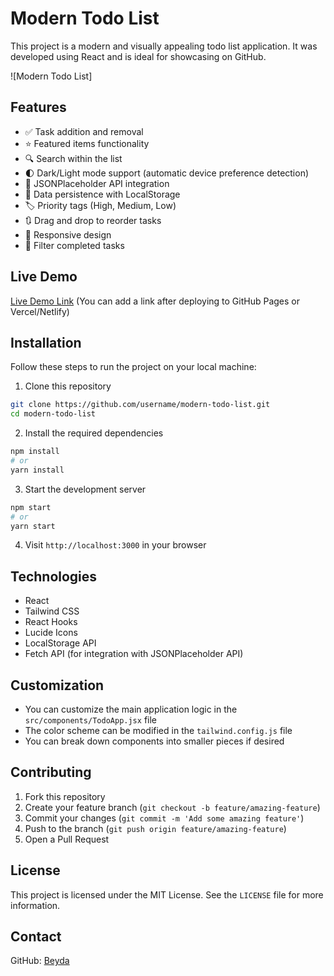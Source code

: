 # Modern Todo List

This project is a modern and visually appealing todo list application. It was developed using React and is ideal for showcasing on GitHub.

![Modern Todo List]

## Features

- ✅ Task addition and removal
- ⭐ Featured items functionality
- 🔍 Search within the list
- 🌓 Dark/Light mode support (automatic device preference detection)
- 🔄 JSONPlaceholder API integration
- 💾 Data persistence with LocalStorage
- 🏷️ Priority tags (High, Medium, Low)
- 🔃 Drag and drop to reorder tasks
- 📱 Responsive design
- 🎯 Filter completed tasks

## Live Demo

[Live Demo Link](#) (You can add a link after deploying to GitHub Pages or Vercel/Netlify)

## Installation

Follow these steps to run the project on your local machine:

1. Clone this repository
```bash
git clone https://github.com/username/modern-todo-list.git
cd modern-todo-list
```

2. Install the required dependencies
```bash
npm install
# or
yarn install
```

3. Start the development server
```bash
npm start
# or
yarn start
```

4. Visit `http://localhost:3000` in your browser

## Technologies

- React
- Tailwind CSS
- React Hooks
- Lucide Icons
- LocalStorage API
- Fetch API (for integration with JSONPlaceholder API)

## Customization

- You can customize the main application logic in the `src/components/TodoApp.jsx` file
- The color scheme can be modified in the `tailwind.config.js` file
- You can break down components into smaller pieces if desired

## Contributing

1. Fork this repository
2. Create your feature branch (`git checkout -b feature/amazing-feature`)
3. Commit your changes (`git commit -m 'Add some amazing feature'`)
4. Push to the branch (`git push origin feature/amazing-feature`)
5. Open a Pull Request

## License

This project is licensed under the MIT License. See the `LICENSE` file for more information.

## Contact

GitHub: [Beyda](https://github.com/beydadnmzz)